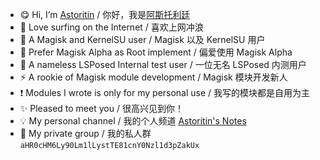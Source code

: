 - 😋 Hi, I’m [Astoritin](https://github.com/Astoritin) / 你好，我是[阿斯托利廷](https://github.com/Astoritin)
- 👀 Love surfing on the Internet / 喜欢上网冲浪
- 🌱 A Magisk and KernelSU user / Magisk 以及 KernelSU 用户
- 🧨 Prefer Magisk Alpha as Root implement / 偏爱使用 Magisk Alpha
- 🐯 A nameless LSPosed Internal test user / 一位无名 LSPosed 内测用户
- ⚡ A rookie of Magisk module development / Magisk 模块开发新人
- ❗ Modules I wrote is only for my personal use / 我写的模块都是自用为主
- ✨ Pleased to meet you / 很高兴见到你！
- 💡 My personal channel / 我的个人频道 [Astoritin's Notes](https://t.me/astoritinn)
- 🎉 My private group / 我的私人群 <code>aHR0cHM6Ly90Lm1lLystTE81cnY0Nzl1d3pZakUx</code>
